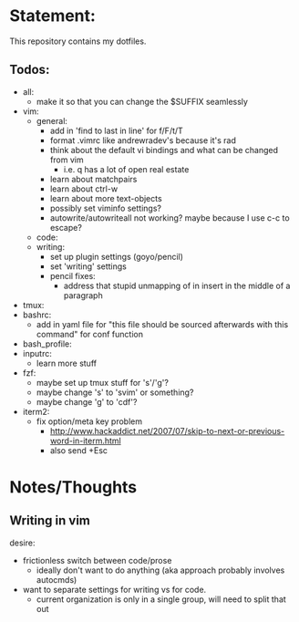 # Statement:
This repository contains my dotfiles.

## Todos:
- all:
	- make it so that you can change the $SUFFIX seamlessly
- vim:
	- general:
		- add in 'find to last in line' for f/F/t/T
		- format .vimrc like andrewradev's because it's rad
		- think about the default vi bindings and what can be changed from vim
			- i.e. q has a lot of open real estate
		- learn about matchpairs
		- learn about ctrl-w
		- learn about more text-objects
		- possibly set viminfo settings?
		- autowrite/autowriteall not working? maybe because I use c-c to escape?
	- code:
	- writing:
		- set up plugin settings (goyo/pencil) 
		- set 'writing' settings
		- pencil fixes:
			- address that stupid unmapping of <cr> in insert in the middle of a paragraph
- tmux:
- bashrc:
	- add in yaml file for "this file should be sourced afterwards with this command" for conf function
- bash\_profile:
- inputrc:
	- learn more stuff
- fzf:
	- maybe set up tmux stuff for 's'/'g'?
	- maybe change 's' to 'svim' or something?
	- maybe change 'g' to 'cdf'?
- iterm2:
	- fix option/meta key problem
		- http://www.hackaddict.net/2007/07/skip-to-next-or-previous-word-in-iterm.html
		- also send +Esc

# Notes/Thoughts

## Writing in vim
desire:
- frictionless switch between code/prose
	- ideally don't want to do anything (aka approach probably involves autocmds)
- want to separate settings for writing vs for code.
	- current organization is only in a single group, will need to split that out

